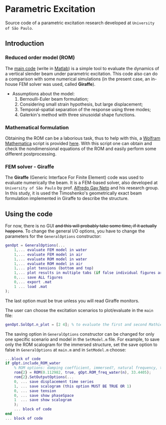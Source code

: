 # **Parametric Excitation**
Source code of a parametric excitation research developed at `University of São Paulo`.

## Introduction 

### Reduced order model (ROM)
The [main code](https://github.com/G-R-Martins/ParametricExcitation/tree/main/Matlab) (write in [Matlab](https://www.mathworks.com/products/matlab.html)) is a simple tool to evaluate the dynamics of a vertical slender beam under parametric excitation. This code also can do a comparison with some numerical simulations (in the present case, an in-house FEM solver was used, called **Giraffe**).

- Assumptions about the model:
  1. Bernoulli-Euler beam formulation;
  2. Considering small strain hypothesis, but large displacement;
  3. Temporal-spatial separation of the response using three modes;
  4. Galerkin's method with three sinusoidal shape functions.

### Mathematical formulation
Obtaining the ROM can be a laborious task, thus to help with this, a [Wolfram Mathematica](https://www.wolfram.com/mathematica/) script is provided [here](https://github.com/G-R-Martins/ParametricExcitation/blob/main/Mathematica/NonDim-Eqs.nb). With this script one can obtain and check the nondimensional equations of the ROM and easily perform some different postprocessing.

### FEM solver - Giraffe
The **Giraffe** (Generic Interface For Finite Element) code was used to evaluate numerically the beam. It is a FEM-based solver, also developed at `University of São Paulo` by prof. [Alfredo Gay Neto](http://sites.poli.usp.br/p/alfredo.gay/) and his research group. In this study, it is used the Timoshenko's geometrically exact beam formulation implemented in Giraffe to describe the structure.


## Using the code

For now, there is no GUI ~~and this will probably take some time, if it actually happens~~. To change the general I/O options, you have to change the parameters for the `GeneralOptions` constructor:
```matlab 
genOpt = GeneralOptions(...
    1,... evaluate FEM model in water
    1,... evaluate FEM model in air
    1,... evaluate ROM model in water
    1,... evaluate ROM model in air
    1,... plot tensions (bottom and top)
    1,... plot results in multiple tabs (if false individual figures are opened, like in the paper and in ".\figs" folder)
    0,... save ALL figures
    0,... export .mat
    1 ... load .mat
);
```
The last option must be true unless you will read Giraffe monitors.

The user can choose the excitation scenarios to plot/evaluate in the `main` file:

```matlab
genOpt.SolOpt.n_plot = [2 4]; % to evaluate the first and second Mathieu's instabilities
```

The saving option in `GeneralOptions` constructor can be changed for only one specific scenario and model in the `SetModel.m` file. 
For example, to save only the ROM scalogram for the immersed structure, set the save option to false in `GeneralOptions` at `main.m` and in `SetModel.m` choose:
```matlab
...block of code
if gOpt.include_ROM_water
    % ROM options: damping coefficient, immersed?, natural frequency, top tension 
    rom{2} = ROM(0.112982, true, gOpt.ROM_freq_water(n), 33.4405); 
    rom{2}.SetOutputOptions(...
    0, ... save displacement time series
    1, ... save scalogram (this option MUST BE TRUE OR 1)
    0, ... save tension 
    0, ... save show phaseSpace
    1  ... save show scalogram
    );
    ... block of code
end
... block of code
```

